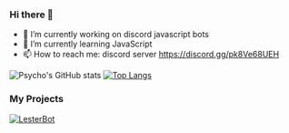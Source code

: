 ### Hi there 👋

- 🔭 I’m currently working on discord javascript bots
- 🌱 I’m currently learning JavaScript
- 📫 How to reach me: discord server https://discord.gg/pk8Ve68UEH

![Psycho's GitHub stats](https://github-readme-stats.vercel.app/api?username=psycho006develop&show_icons=true&theme=blue-green)      [![Top Langs](https://github-readme-stats.vercel.app/api/top-langs/?username=psycho006develop)]([https://github.com/Psycho006Develop/lesterbot])

### My Projects

[![LesterBot](https://github-readme-stats.vercel.app/api/pin/?username=psycho006develop&repo=lesterbot)]([https://github.com/Psycho006Develop/lesterbot])
